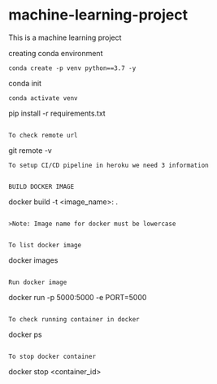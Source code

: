 # machine-learning-project
This is a machine learning project

creating conda environment
```
conda create -p venv python==3.7 -y

```
conda init <shell>

```
conda activate venv
```
pip install -r requirements.txt
```

To check remote url
```
git remote -v
```
To setup CI/CD pipeline in heroku we need 3 information


BUILD DOCKER IMAGE
```
docker build -t <image_name>:<tagname> .
```

>Note: Image name for docker must be lowercase


To list docker image
```
docker images
```

Run docker image
```
docker run -p 5000:5000 -e PORT=5000
```

To check running container in docker
```
docker ps
```

To stop docker container
```
docker stop <container_id>




